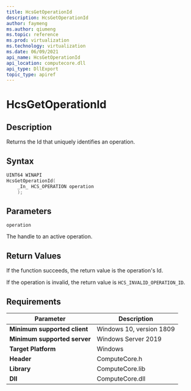 ```yaml
---
title: HcsGetOperationId
description: HcsGetOperationId
author: faymeng
ms.author: qiumeng
ms.topic: reference
ms.prod: virtualization
ms.technology: virtualization
ms.date: 06/09/2021
api_name: HcsGetOperationId
api_location: computecore.dll
api_type: DllExport
topic_type: apiref
---
```

# HcsGetOperationId

## Description

Returns the Id that uniquely identifies an operation.

## Syntax

```cpp
UINT64 WINAPI
HcsGetOperationId(
    _In_ HCS_OPERATION operation
    );
```

## Parameters

`operation`

The handle to an active operation.

## Return Values

If the function succeeds, the return value is the operation's Id.

If the operation is invalid, the return value is `HCS_INVALID_OPERATION_ID`.

## Requirements

|Parameter|Description|
|---|---|
| **Minimum supported client** | Windows 10, version 1809 |
| **Minimum supported server** | Windows Server 2019 |
| **Target Platform** | Windows |
| **Header** | ComputeCore.h |
| **Library** | ComputeCore.lib |
| **Dll** | ComputeCore.dll |
